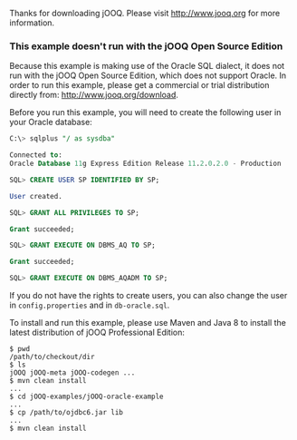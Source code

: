 Thanks for downloading jOOQ.
Please visit http://www.jooq.org for more information.

### This example doesn't run with the jOOQ Open Source Edition

Because this example is making use of the Oracle SQL dialect, it does not run with the jOOQ Open Source Edition, which does not support Oracle. In order to run this example, please get a commercial or trial distribution directly from: http://www.jooq.org/download.

Before you run this example, you will need to create the following user in your Oracle database:

```sql
C:\> sqlplus "/ as sysdba"

Connected to:
Oracle Database 11g Express Edition Release 11.2.0.2.0 - Production

SQL> CREATE USER SP IDENTIFIED BY SP;

User created.

SQL> GRANT ALL PRIVILEGES TO SP;

Grant succeeded;

SQL> GRANT EXECUTE ON DBMS_AQ TO SP;

Grant succeeded;

SQL> GRANT EXECUTE ON DBMS_AQADM TO SP;

```

If you do not have the rights to create users, you can also change the user in `config.properties` and in `db-oracle.sql`.

To install and run this example, please use Maven and Java 8 to install the latest distribution of jOOQ Professional Edition:

```
$ pwd
/path/to/checkout/dir
$ ls
jOOQ jOOQ-meta jOOQ-codegen ...
$ mvn clean install
...
$ cd jOOQ-examples/jOOQ-oracle-example
...
$ cp /path/to/ojdbc6.jar lib
...
$ mvn clean install
```
